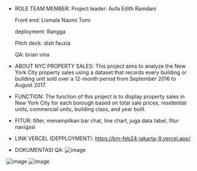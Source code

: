 - ROLE TEAM MEMBER:
    Project leader:
    Aufa Edith Ramdani

    Front end:
    Lismala
    Naomi
    Tomi

    deployment:
    Rangga

    Pitch deck:
    disti
    fauzia

    QA:
    brian
    vina 

- ABOUT NYC PROPERTY SALES:
This project aims to analyze the New York City property sales using a dataset that records every building or building unit sold over a 12-month period from September 2016 to August 2017.

- FUNCTION:
The function of this project is to display property sales in New York City for each borough based on total sale prices, residential units, commercial units, building class, and year built.

- FITUR:
filter, menampilkan bar chat, line chart, juga data tabel, fitur navigasi

- LINK VERCEL (DEPPLOYMENT):
https://km-feb24-jakarta-9.vercel.app/

- DOKUMENTASI QA:
![image](https://github.com/Jakarta-9/km-feb24-jakarta-9/assets/168116790/154f509d-89b2-4cec-bb45-bcc3a3c59960)

![image](https://github.com/Jakarta-9/km-feb24-jakarta-9/assets/168116790/29df429d-c5db-4bd4-9b98-887a7675a091)
![image](https://github.com/Jakarta-9/km-feb24-jakarta-9/assets/168116790/26af4ffb-e360-4026-818f-d467c5a44b18)




